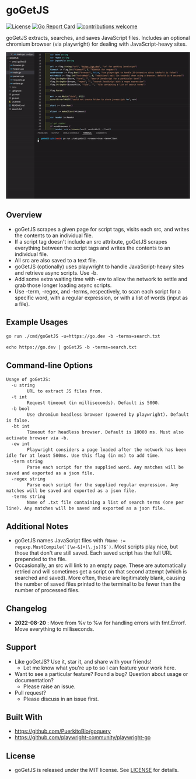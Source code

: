 # goGetJS
[![License](https://img.shields.io/badge/License-MIT-blue.svg)](http://opensource.org/licenses/MIT)
[![Go Report Card](https://goreportcard.com/badge/github.com/davemolk/goGetJS)](https://goreportcard.com/report/github.com/davemolk/goGetJS)
[![contributions welcome](https://img.shields.io/badge/contributions-welcome-brightgreen.svg?style=flat)](https://github.com/davemolk/goGetJS/issues)

goGetJS extracts, searches, and saves JavaScript files. Includes an optional chromium browser (via playwright) for dealing with JavaScript-heavy sites.

![demo](demo.gif)

## Overview
* goGetJS scrapes a given page for script tags, visits each src, and writes the contents to an individual file.
* If a script tag doesn't include an src attribute, goGetJS scrapes everything between the script tags and writes the contents to an individual file.
* All src are also saved to a text file.
* goGetJS (optionally) uses playwright to handle JavaScript-heavy sites and retrieve async scripts. Use -b.
* Add some extra waiting time with -ew to allow the network to settle and grab those longer loading async scripts.
* Use -term, -regex, and -terms, respectively, to scan each script for a specific word, with a regular expression, or with a list of words (input as a file).

## Example Usages
```
go run ./cmd/goGetJS -u=https://go.dev -b -terms=search.txt
```
```
echo https://go.dev | goGetJS -b -terms=search.txt
```

## Command-line Options
```
Usage of goGetJS:
  -u string
    	URL to extract JS files from.
  -t int
    	Request timeout (in milliseconds). Default is 5000.
  -b bool
    	Use chromium headless browser (powered by playwright). Default is false.
  -bt int
    	Timeout for headless browser. Default is 10000 ms. Must also activate browser via -b.
  -ew int
    	Playwright considers a page loaded after the network has been idle for at least 500ms. Use this flag (in ms) to add time. 
  -term	string
        Parse each script for the supplied word. Any matches will be saved and exported as a json file.
  -regex string
    	Parse each script for the supplied regular expression. Any matches will be saved and exported as a json file.
  -terms string
    	Name of .txt file containing a list of search terms (one per line). Any matches will be saved and exported as a json file.
```

## Additional Notes
* goGetJS names JavaScript files with ```fName := regexp.MustCompile(`[\w-&]+(\.js)?$`)```. Most scripts play nice, but those that don't are still saved. Each saved script has the full URL prepended to the file.
* Occasionally, an src will link to an empty page. These are automatically retried and will sometimes get a script on that second attempt (which is searched and saved). More often, these are legitimately blank, causing the number of saved files printed to the terminal to be fewer than the number of processed files.

## Changelog
*    **2022-08-20** : Move from %v to %w for handling errors with fmt.Errorf. Move everything to milliseconds.

## Support
* Like goGetJS? Use it, star it, and share with your friends!
    - Let me know what you're up to so I can feature your work here.
* Want to see a particular feature? Found a bug? Question about usage or documentation?
    - Please raise an issue.
* Pull request?
    - Please discuss in an issue first. 

## Built With
* https://github.com/PuerkitoBio/goquery
* https://github.com/playwright-community/playwright-go

## License
* goGetJS is released under the MIT license. See [LICENSE](LICENSE) for details.